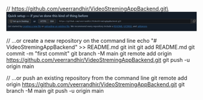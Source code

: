 // https://github.com/veerrandhir/VideoStremingAppBackend.git\
![alt text](image.png)

// …or create a new repository on the command line
echo "# VideoStremingAppBackend" >> README.md
git init
git add README.md
git commit -m "first commit"
git branch -M main
git remote add origin https://github.com/veerrandhir/VideoStremingAppBackend.git
git push -u origin main

// …or push an existing repository from the command line
git remote add origin https://github.com/veerrandhir/VideoStremingAppBackend.git
git branch -M main
git push -u origin main
